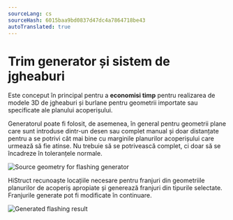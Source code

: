 ```yaml
---
sourceLang: cs
sourceHash: 6015baa9bd0837d47dc4a7864718be43
autoTranslated: true
---
```


# Trim generator și sistem de jgheaburi

Este conceput în principal pentru a **economisi timp** pentru realizarea de modele 3D de jgheaburi și burlane pentru geometrii importate sau specificate ale planului acoperișului.

Generatorul poate fi folosit, de asemenea, în general pentru geometrii plane care sunt introduse dintr-un desen sau complet manual și doar distanțate pentru a se potrivi cât mai bine cu marginile planurilor acoperișului care urmează să fie atinse. Nu trebuie să se potrivească complet, ci doar să se încadreze în toleranțele normale.

![Source geometry for flashing generator](img/sourceGeometryForFlashingGenerator.png)

HiStruct recunoaște locațiile necesare pentru franjuri din geometriile planurilor de acoperiș apropiate și generează franjuri din tipurile selectate. Franjurile generate pot fi modificate în continuare.

![Generated flashing result](img/generatedFlashingResult.png)
